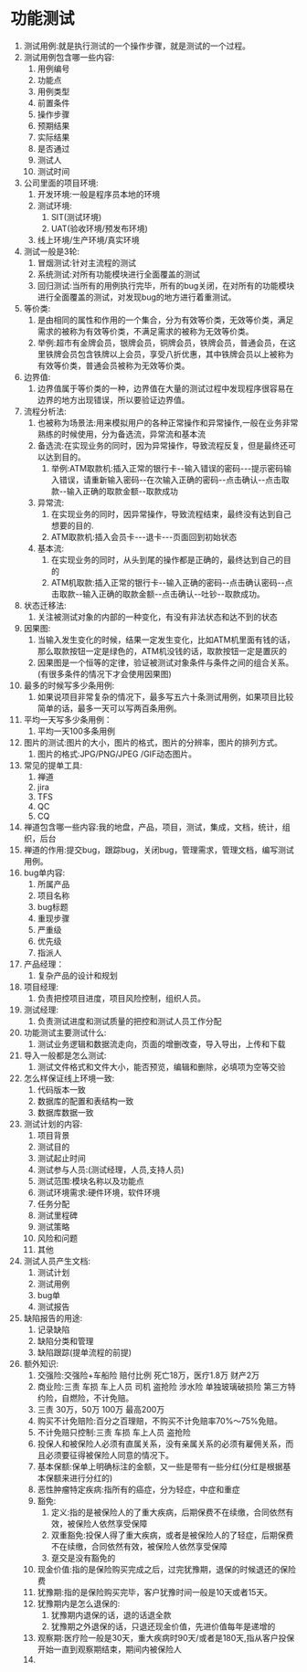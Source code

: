 # 功能测试

1. 测试用例:就是执行测试的一个操作步骤，就是测试的一个过程。
2. 测试用例包含哪一些内容:
   1. 用例编号
   2. 功能点
   3. 用例类型
   4. 前置条件
   5. 操作步骤
   6. 预期结果
   7. 实际结果
   8. 是否通过
   9. 测试人
   10. 测试时间
3. 公司里面的项目环境:
   1. 开发环境:一般是程序员本地的环境
   2. 测试环境:
      1. SIT(测试环境)
      2. UAT(验收环境/预发布环境)
   3. 线上环境/生产环境/真实环境
4. 测试一般是3轮:
   1. 冒烟测试:针对主流程的测试
   2. 系统测试:对所有功能模块进行全面覆盖的测试
   3. 回归测试:当所有的用例执行完毕，所有的bug关闭，在对所有的功能模块进行全面覆盖的测试，对发现bug的地方进行着重测试。
5. 等价类:
   1. 是由相同的属性和作用的一个集合，分为有效等价类，无效等价类，满足需求的被称为有效等价类，不满足需求的被称为无效等价类。
   2. 举例:超市有金牌会员，银牌会员，铜牌会员，铁牌会员，普通会员，在这里铁牌会员包含铁牌以上会员，享受八折优惠，其中铁牌会员以上被称为有效等价类，普通会员被称为无效等价类。
6. 边界值:
   1. 边界值属于等价类的一种，边界值在大量的测试过程中发现程序很容易在边界的地方出现错误，所以要验证边界值。
7. 流程分析法:
   1. 也被称为场景法:用来模拟用户的各种正常操作和异常操作,一般在业务非常熟练的时候使用，分为备选流，异常流和基本流
   2. 备选流:在实现业务的同时，因为异常操作，导致流程反复，但是最终还可以达到目的。
      1. 举例:ATM取款机:插入正常的银行卡--输入错误的密码---提示密码输入错误，请重新输入密码--在次输入正确的密码--点击确认--点击取款--输入正确的取款金额--取款成功
   3. 异常流:
      1. 在实现业务的同时，因异常操作，导致流程结束，最终没有达到自己想要的目的.
      2. ATM取款机:插入会员卡---退卡---页面回到初始状态
   4. 基本流:
      1. 在实现业务的同时，从头到尾的操作都是正确的，最终达到自己的目的
      2. ATM机取款:插入正常的银行卡--输入正确的密码--点击确认密码--点击取款--输入正确的取款金额--点击确认--吐钞--取款成功。
8. 状态迁移法:
   1. 关注被测试对象的内部的一种变化，有没有非法状态和达不到的状态
9. 因果图:
   1. 当输入发生变化的时候，结果一定发生变化，比如ATM机里面有钱的话，那么取款按钮一定是绿色的，ATM机没钱的话，取款按钮一定是置灰的
   2. 因果图是一个恒等的定律，验证被测试对象条件与条件之间的组合关系。(有很多条件的情况下才会使用因果图)
10. 最多的时候写多少条用例:
    1. 如果说项目非常复杂的情况下，最多写五六十条测试用例，如果项目比较简单的话，最多一天可以写两百条用例。
11. 平均一天写多少条用例：
    1. 平均一天100多条用例
12. 图片的测试:图片的大小，图片的格式，图片的分辨率，图片的排列方式。
    1. 图片的格式:JPG/PNG/JPEG /GIF动态图片。
13. 常见的提单工具:
    1. 禅道 
    2. jira
    3. TFS
    4. QC
    5. CQ
14. 禅道包含哪一些内容:我的地盘，产品，项目，测试，集成，文档，统计，组织，后台
15. 禅道的作用:提交bug，跟踪bug，关闭bug，管理需求，管理文档，编写测试用例。
16. bug单内容:
    1. 所属产品
    2. 项目名称
    3. bug标题
    4. 重现步骤
    5. 严重级
    6. 优先级
    7. 指派人
17. 产品经理：
    1. 复杂产品的设计和规划
18. 项目经理:
    1. 负责把控项目进度，项目风险控制，组织人员。
19. 测试经理:
    1. 负责测试进度和测试质量的把控和测试人员工作分配
20. 功能测试主要测试什么:
    1. 测试业务逻辑和数据流走向，页面的增删改查，导入导出，上传和下载
21. 导入一般都是怎么测试:
    1. 测试文件格式和文件大小，能否预览，编辑和删除，必填项为空等交验
22. 怎么样保证线上环境一致:
    1. 代码版本一致
    2. 数据库的配置和表结构一致
    3. 数据库数据一致
23. 测试计划的内容:
    1. 项目背景
    2. 测试目的
    3. 测试起止时间
    4. 测试参与人员:(测试经理，人员,支持人员)
    5. 测试范围:模块名称以及功能点
    6. 测试环境需求:硬件环境，软件环境
    7. 任务分配
    8. 测试里程碑
    9. 测试策略
    10. 风险和问题
    11. 其他
24. 测试人员产生文档:
    1. 测试计划
    2. 测试用例
    3. bug单
    4. 测试报告
25. 缺陷报告的用途:
    1. 记录缺陷
    2. 缺陷分类和管理
    3. 缺陷跟踪(提单流程的前提)
26. 额外知识:
    1. 交强险:交强险+车船险 赔付比例 死亡18万，医疗1.8万 财产2万
    2. 商业险:三责 车损 车上人员 司机 盗抢险 涉水险 单独玻璃破损险 第三方特约险，自燃险，不计免赔。
    3. 三责 30万，50万 100万 最高200万
    4. 购买不计免赔险:百分之百理赔，不购买不计免赔率70%～75%免赔。
    5. 不计免赔只控制:三责 车损 车上人员 盗抢险
    6. 投保人和被保险人必须有直属关系，没有亲属关系的必须有雇佣关系，而且必须要征得被保险人同意的情况下。
    7. 基本保额:保单上明确标注的金额，又一些是带有一些分红(分红是根据基本保额来进行分红的)
    8. 恶性肿瘤特定疾病:指所有的癌症，分为轻症，中症和重症
    9. 豁免:
       1. 定义:指的是被保险人的了重大疾病，后期保费不在续缴，合同依然有效，被保险人依然享受保障
       2. 双重豁免:投保人得了重大疾病，或者是被保险人的了轻症，后期保费不在续缴，合同依然有效，被保险人依然享受保障
       3. 趸交是没有豁免的
    10. 现金价值:指的是保险购买完成之后，过完犹豫期，退保的时候退还的保险费
    11. 犹豫期:指的是保险购买完毕，客户犹豫时间一般是10天或者15天。
    12. 犹豫期内是怎么退保的:
        1. 犹豫期内退保的话，退的话退全款
        2. 犹豫期之外退保的话，只退还现金价值，先进价值每年是递增的
    13. 观察期:医疗险一般是30天，重大疾病时90天/或者是180天,指从客户投保开始一直到观察期结束，期间内被保险人
    14. 

